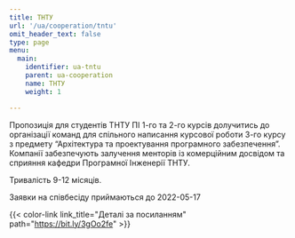 ```yaml
---
title: ТНТУ
url: '/ua/cooperation/tntu'
omit_header_text: false
type: page
menu:
  main:
    identifier: ua-tntu
    parent: ua-cooperation
    name: ТНТУ
    weight: 1

---
```


Пропозиція для студентів ТНТУ ПІ 1-го та 2-го курсів долучитись до організації команд для спільного написання курсової 
роботи 3-го курсу з предмету “Архітектура та проектування програмного забезпечення”. Компанії забезпечують залучення 
менторів із комерційним досвідом та сприяння кафедри Програмної Інженерії ТНТУ.

Тривалість 9-12 місяців.

Заявки на співбесіду приймаються до 2022-05-17

{{< color-link link_title="Деталі за посиланням" path="https://bit.ly/3gOo2fe" >}}
